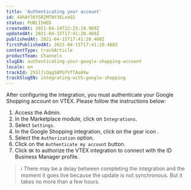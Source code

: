 ```yaml
---
title: 'Authenticating your account'
id: 44hAYlKYSRZMTNY3ELxeQ2
status: PUBLISHED
createdAt: 2021-04-14T22:25:19.989Z
updatedAt: 2021-04-15T17:41:20.460Z
publishedAt: 2021-04-15T17:41:20.460Z
firstPublishedAt: 2021-04-15T17:41:20.460Z
contentType: trackArticle
productTeam: Channels
slugEN: authenticating-your-google-shopping-account
locale: en
trackId: 25Sl7iOqq58PGfVfTAo8Xw
trackSlugEN: integrating-with-google-shopping
---
```


After configuring the integration, you must authenticate your Google Shopping account on VTEX. Please follow the instructions below:

1. Access the Admin.
2. In the Marketplace module, click on `Integrations`.
3. Select `Settings`.
4. In the Google Shopping integration, click on the gear icon <i class="fas fa-cog"></i>.
5. Select the `Authorization` option.
6. Click on the `Authenticate my account` button.
7. Click `OK` to authorize the VTEX integration to connect with the ID Business Manager profile.

>ℹ️ There may be a delay between completing the integration and the moment it goes live because the update is not synchronous.  But it takes no more than a few hours.
